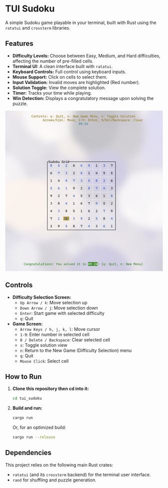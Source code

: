 # TUI Sudoku

A simple Sudoku game playable in your terminal, built with Rust using the `ratatui` and `crossterm` libraries.

## Features

*   **Difficulty Levels:** Choose between Easy, Medium, and Hard difficulties, affecting the number of pre-filled cells.
*   **Terminal UI:** A clean interface built with `ratatui`.
*   **Keyboard Controls:** Full control using keyboard inputs.
*   **Mouse Support:** Click on cells to select them.
*   **Input Validation:** Invalid moves are highlighted (Red number).
*   **Solution Toggle:** View the complete solution.
*   **Timer:** Tracks your time while playing.
*   **Win Detection:** Displays a congratulatory message upon solving the puzzle.

![Win Detection Screenshot](screenshots/win_detection.png)

## Controls

*   **Difficulty Selection Screen:**
    *   `Up Arrow / k`: Move selection up
    *   `Down Arrow / j`: Move selection down
    *   `Enter`: Start game with selected difficulty
    *   `q`: Quit
*   **Game Screen:**
    *   `Arrow Keys / h, j, k, l`: Move cursor
    *   `1-9`: Enter number in selected cell
    *   `0 / Delete / Backspace`: Clear selected cell
    *   `s`: Toggle solution view
    *   `n`: Return to the New Game (Difficulty Selection) menu
    *   `q`: Quit
    *   `Mouse Click`: Select cell

## How to Run

1.  **Clone this repository then cd into it:**
    ```bash
    cd tui_sudoku 
    ```
2.  **Build and run:**
    ```bash
    cargo run
    ```
    Or, for an optimized build:
    ```bash
    cargo run --release
    ```

## Dependencies

This project relies on the following main Rust crates:

*   `ratatui` (and its `crossterm` backend) for the terminal user interface.
*   `rand` for shuffling and puzzle generation. 